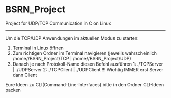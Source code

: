 # BSRN_Project
Project for UDP/TCP Communication in C on Linux
- - - - - - - - - - - - - - - - - - - - - - - - 

Um die TCP/UDP Anwendungen im aktuellen Modus zu starten:

1. Terminal in Linux öffnen
2. Zum richtigen Ordner im Terminal navigieren (jeweils wahrscheinlich /home/<user>/BSRN_Project/TCP | /home/<user>/BSRN_Project/UDP)
3. Danach je nach Protokoll-Name diesen Befehl ausführen
  1: ./TCPServer | ./UDPServer
  2: ./TCPClient | ./UDPClient
  !!! Wichtig IMMER erst Server dann Client

  
Eure Ideen zu CLI(Command-Line-Interfaces) bitte in den Ordner CLI-Ideen packen
